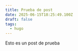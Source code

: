 ```yaml
---
title: Prueba de post
date: 2025-06-15T18:25:49.100Z
draft: false
tags:
  - hugo
---
```

Esto es un post de prueba